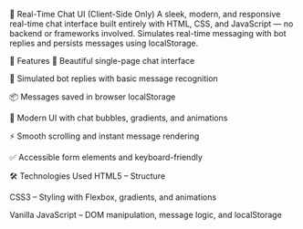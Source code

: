 📱 Real-Time Chat UI (Client-Side Only)
A sleek, modern, and responsive real-time chat interface built entirely with HTML, CSS, and JavaScript — no backend or frameworks involved.
Simulates real-time messaging with bot replies and persists messages using localStorage.

🚀 Features
💬 Beautiful single-page chat interface

🧠 Simulated bot replies with basic message recognition

📦 Messages saved in browser localStorage

🎨 Modern UI with chat bubbles, gradients, and animations

⚡ Smooth scrolling and instant message rendering

✅ Accessible form elements and keyboard-friendly

🛠️ Technologies Used
HTML5 – Structure

CSS3 – Styling with Flexbox, gradients, and animations

Vanilla JavaScript – DOM manipulation, message logic, and localStorage

